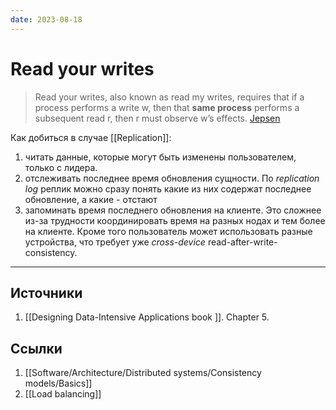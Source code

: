 ```yaml
---
date: 2023-08-18
---
```

# Read your writes

> Read your writes, also known as read my writes, requires that if a process performs a write w, then that **same process** performs a subsequent read r, then r must observe w’s effects. [Jepsen](https://jepsen.io/consistency/models/read-your-writes)

Как добиться в случае [[Replication]]:

1. читать данные, которые могут быть изменены пользователем, только с лидера.
1. отслеживать последнее время обновления сущности. По *replication log* реплик можно сразу понять какие из них содержат последнее обновление, а какие - отстают
1. запоминать время последнего обновления на клиенте. Это сложнее из-за трудности координировать время на разных нодах и тем более на клиенте. Кроме того пользователь может использовать разные устройства, что требует уже *cross-device* read-after-write-consistency.

---

## Источники

1. [[Designing Data-Intensive Applications book ]]. Chapter 5.

## Ссылки

1. [[Software/Architecture/Distributed systems/Consistency models/Basics]]
1. [[Load balancing]]
